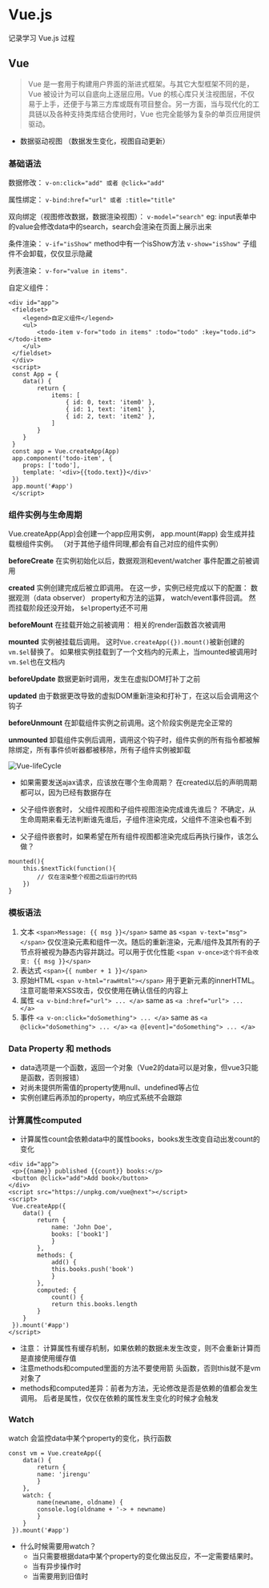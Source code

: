 # Vue.js

记录学习 Vue.js 过程

## Vue

> Vue 是一套用于构建用户界面的渐进式框架。与其它大型框架不同的是，Vue 被设计为可以自底向上逐层应用。Vue 的核心库只关注视图层，不仅易于上手，还便于与第三方库或既有项目整合。另一方面，当与现代化的工具链以及各种支持类库结合使用时，Vue 也完全能够为复杂的单页应用提供驱动。

- 数据驱动视图 （数据发生变化，视图自动更新）

### 基础语法

数据修改： 
`v-on:click="add" 或者 @click="add"`

属性绑定：
`v-bind:href="url" 或者 :title="title"`

双向绑定（视图修改数据，数据渲染视图）：
`v-model="search"` eg: input表单中的value会修改data中的search，search会渲染在页面上展示出来

条件渲染：
`v-if="isShow"` method中有一个isShow方法
`v-show="isShow"` 子组件不会卸载，仅仅显示隐藏

列表渲染：
`v-for="value in items".`

自定义组件：
```
<div id="app">
 <fieldset>
    <legend>⾃定义组件</legend>
    <ul>
        <todo-item v-for="todo in items" :todo="todo" :key="todo.id"></todo-item>
    </ul>
 </fieldset>
 </div>
 <script>
 const App = {
    data() {
        return {
            items: [
                { id: 0, text: 'item0' },
                { id: 1, text: 'item1' },
                { id: 2, text: 'item2' },
            ]
        }
    }
 }
 const app = Vue.createApp(App)
 app.component('todo-item', {
    props: ['todo'],
    template: '<div>{{todo.text}}</div>'
 })
 app.mount('#app')
 </script>
```

### 组件实例与生命周期

Vue.createApp(App)会创建一个app应用实例， app.mount(#app) 会生成并挂载根组件实例。 （对于其他子组件同理,都会有自己对应的组件实例）


**beforeCreate** 
在实例初始化以后，数据观测和event/watcher 事件配置之前被调用

**created** 
实例创建完成后被立即调用。 在这一步，实例已经完成以下的配置： 数据观测（data observer） property和方法的运算， watch/event事件回调。 然而挂载阶段还没开始， `$el`property还不可用

**beforeMount**
在挂载开始之前被调用： 相关的render函数首次被调用

**mounted**
实例被挂载后调用。 这时`Vue.createApp({}).mount()`被新创建的`vm.$el`替换了。 如果根实例挂载到了一个文档内的元素上，当mounted被调用时`vm.$el`也在文档内

**beforeUpdate**
数据更新时调用，发生在虚拟DOM打补丁之前

**updated**
由于数据更改导致的虚拟DOM重新渲染和打补丁，在这以后会调用这个钩子

**beforeUnmount**
在卸载组件实例之前调用。这个阶段实例是完全正常的

**unmounted**
卸载组件实例后调用，调用这个钩子时，组件实例的所有指令都被解除绑定，所有事件侦听器都被移除，所有子组件实例被卸载

![Vue-lifeCycle](https://cn.vuejs.org/images/lifecycle.png)

- 如果需要发送ajax请求，应该放在哪个生命周期？
在created以后的声明周期都可以，因为已经有数据存在

- 父子组件嵌套时， 父组件视图和子组件视图渲染完成谁先谁后？
不确定，从生命周期来看无法判断谁先谁后，子组件渲染完成，父组件不渲染也看不到

- 父子组件嵌套时，如果希望在所有组件视图都渲染完成后再执行操作，该怎么做？
```
mounted(){
    this.$nextTick(function(){
        // 仅在渲染整个视图之后运行的代码
    })
}
```


### 模板语法
1. 文本
`<span>Message: {{ msg }}</span>`
same as
`<span v-text="msg"></span>`
仅仅渲染元素和组件一次。随后的重新渲染，元素/组件及其所有的子节点将被视为静态内容并跳过。可以用于优化性能
`<span v-once>这个将不会改变: {{ msg }}</span>` 
2. 表达式
`<span>{{ number + 1 }}</span>`
3. 原始HTML
`<span v-html="rawHtml"></span>`
用于更新元素的innerHTML。注意可能带来XSS攻击，仅仅使用在确认信任的内容上
4. 属性
`<a v-bind:href="url"> ... </a>`
same as 
`<a :href="url"> ... </a>`
5. 事件
`<a v-on:click="doSomething"> ... </a>`
same as
`<a @click="doSomething"> ... </a>`
`<a @[event]="doSomething"> ... </a>`

### Data Property 和 methods
- data选项是一个函数，返回一个对象（Vue2的data可以是对象，但vue3只能是函数，否则报错）
- 对尚未提供所需值的property使用null、undefined等占位
- 实例创建后再添加的property，响应式系统不会跟踪

### 计算属性computed
- 计算属性count会依赖data中的属性books，books发生改变自动出发count的变化
```
<div id="app">
 <p>{{name}} published {{count}} books:</p>
 <button @click="add">Add book</button>
</div>
<script src="https://unpkg.com/vue@next"></script>
<script>
 Vue.createApp({
    data() {
        return {
            name: 'John Doe',
            books: ['book1']
            }
        },
        methods: {
            add() {
            this.books.push('book')
            }
        },
        computed: {
            count() {
            return this.books.length
        }
    }
 }).mount('#app')
</script>
```
- 注意： 计算属性有缓存机制，如果依赖的数据未发⽣改变，则不会重新计算⽽是直接使⽤缓存值 
-  注意methods和computed⾥⾯的⽅法不要使⽤箭
头函数，否则this就不是vm对象了
- methods和computed差异：前者为方法，无论修改是否是依赖的值都会发生调用。 后者是属性，仅仅在依赖的属性发生变化的时候才会触发

### Watch
watch 会监控data中某个property的变化，执行函数

```
const vm = Vue.createApp({
    data() {
        return {
        name: 'jirengu'
        }
    },
    watch: {
        name(newname, oldname) {
        console.log(oldname + '-> + newname)
        }
    }
 }).mount('#app')
```

- 什么时候需要用watch？
    - 当只需要根据data中某个property的变化做出反应，不一定需要结果时。
    - 当有异步操作时
    - 当需要用到旧值时
